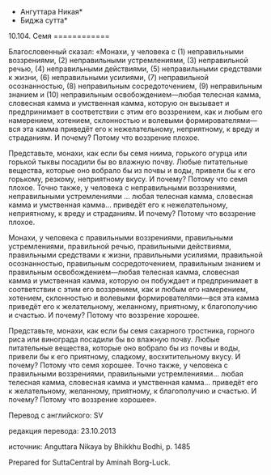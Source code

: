 * Ангуттара Никая*
* Биджа сутта*

10\.104\. Семя
\=\=\=\=\=\=\=\=\=\=\=\=

Благословенный сказал: «Монахи, у человека с \(1\) неправильными воззрениями, \(2\) неправильными устремлениями, \(3\) неправильной речью, \(4\) неправильными действиями, \(5\) неправильными средствами к жизни, \(6\) неправильными усилиями, \(7\) неправильной осознанностью, \(8\) неправильным сосредоточением, \(9\) неправильным знанием и \(10\) неправильным освобождением—любая телесная камма, словесная камма и умственная камма, которую он вызывает и предпринимает в соответствии с этим его воззрением, как и любым его намерением, хотением, склонностью и волевыми формирователями—вся эта камма приведёт его к нежелательному, неприятному, к вреду и страданиям\. И почему? Потому что воззрение плохое\.

Представьте, монахи, как если бы семя ниима, горького огурца или горькой тыквы посадили бы во влажную почву\. Любые питательные вещества, которые оно вобрало бы из почвы и воды, привели бы к его горькому, резкому, неприятному вкусу\. И почему? Потому что семя плохое\. Точно также, у человека с неправильными воззрениями, неправильными устремлениями … любая телесная камма, словесная камма и умственная камма… приведёт его к нежелательному, неприятному, к вреду и страданиям\. И почему? Потому что воззрение плохое\.

Монахи, у человека с правильными воззрениями, правильными устремлениями, правильной речью, правильными действиями, правильными средствами к жизни, правильными усилиями, правильной осознанностью, правильным сосредоточением, правильным знанием и правильным освобождением—любая телесная камма, словесная камма и умственная камма, которую он побуждает и предпринимает в соответствии с этим его воззрением, как и любым его намерением, хотением, склонностью и волевыми формирователями—вся эта камма приведёт его к желательному, желанному, приятному, к благополучию и счастью\. И почему? Потому что воззрение хорошее\.

Представьте, монахи, как если бы семя сахарного тростника, горного риса или винограда посадили бы во влажную почву\. Любые питательные вещества, которые оно вобрало бы из почвы и воды, привели бы к его приятному, сладкому, восхитительному вкусу\. И почему? Потому что семя хорошее\. Точно также, у человека с правильными воззрениями, правильными устремлениями… любая телесная камма, словесная камма и умственная камма… приведёт его к желательному, желанному, приятному, к благополучию и счастью\. И почему? Потому что воззрение хорошее»\.

Перевод с английского: SV

редакция перевода: 23\.10\.2013

источник: Anguttara Nikaya by Bhikkhu Bodhi, p\. 1485

Prepared for SuttaCentral by Aminah Borg\-Luck\.